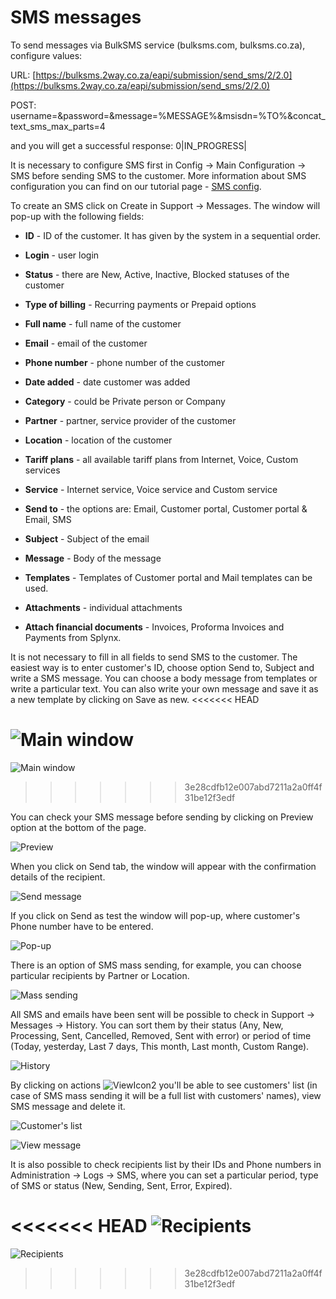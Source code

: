 SMS messages
============

To send messages via BulkSMS service (bulksms.com, bulksms.co.za), configure values:

URL:
[https://bulksms.2way.co.za/eapi/submission/send_sms/2/2.0](https://bulksms.2way.co.za/eapi/submission/send_sms/2/2.0)

POST:
username=&password=&message=%MESSAGE%&msisdn=%TO%&concat_text_sms_max_parts=4

and you will get a successful response:
0|IN_PROGRESS|

It is necessary to configure SMS first in Config → Main Configuration → SMS before sending SMS to the customer. More information about SMS configuration you can find on our tutorial page - [SMS config](configuration/main_configuration/sms_config/sms_config.md).

To create an SMS click on Create in Support → Messages. The window will pop-up with the following fields:  

* **ID** - ID of the customer. It has given by the system in a sequential order.


* **Login** - user login


* **Status** - there are New, Active, Inactive, Blocked statuses of the customer


* **Type of billing** - Recurring payments or Prepaid options


* **Full name** - full name of the customer


* **Email** - email of the customer


* **Phone number** - phone number of the customer


* **Date added** - date customer was added


* **Category** -  could be Private person or Company


* **Partner** - partner, service provider of the customer


* **Location** - location of the customer


* **Tariff plans** - all available tariff plans from Internet, Voice, Custom services


* **Service** - Internet service, Voice service and Custom service


* **Send to** - the options are: Email, Customer portal, Customer portal &  Email, SMS


* **Subject** - Subject of the email


* **Message** - Body of the message


* **Templates** - Templates of Customer portal and Mail  templates can be used.


* **Attachments** - individual attachments


* **Attach financial documents** - Invoices, Proforma Invoices and Payments from Splynx.

It is not necessary to fill in all fields to send SMS to the customer. The easiest way is to enter customer's ID, choose option Send to, Subject and write a SMS message. You can choose a body message from templates or write a particular text. You can also write your own message and save it as a new template by clicking on Save as new.
<<<<<<< HEAD

![Main window](./main_window.png?w=300)
=======
 
![Main window](./main_window.png)
>>>>>>> 3e28cdfb12e007abd7211a2a0ff4f31be12f3edf

You can check your SMS message before sending by clicking on Preview option at the bottom of the page.

![Preview](./preview.png)

When you click on Send tab, the window will appear with the confirmation details of the recipient.

![Send message](./send_message.png)

If you click on Send as test  the window will pop-up, where customer's Phone number have to be entered.

![Pop-up](./pop_up.png)

There is an option of SMS mass sending, for example, you can choose particular recipients by Partner or Location.

![Mass sending](./mass_sending.png)

All SMS and emails have been sent will be possible to check in Support → Messages → History. You can sort them by their status (Any, New, Processing, Sent, Cancelled, Removed, Sent with error) or period of time (Today, yesterday, Last 7 days, This month, Last month, Custom Range).

![History](./history.png)

By clicking on actions <icon class="image-icon">![ViewIcon2](./icon2.png)</icon> you'll be able to see customers' list (in case of SMS mass sending it will be a full list with customers' names), view SMS message and delete it. 

![Customer's list](./customers_list.png)

![View message](./view_message.png)

It is also possible to check recipients list by their IDs and Phone numbers in Administration → Logs → SMS, where you can set a particular period, type of SMS or status (New, Sending, Sent, Error, Expired).

<<<<<<< HEAD
![Recipients](./recipients.png?w=300)
=======
![Recipients](./recipients.png)
>>>>>>> 3e28cdfb12e007abd7211a2a0ff4f31be12f3edf

